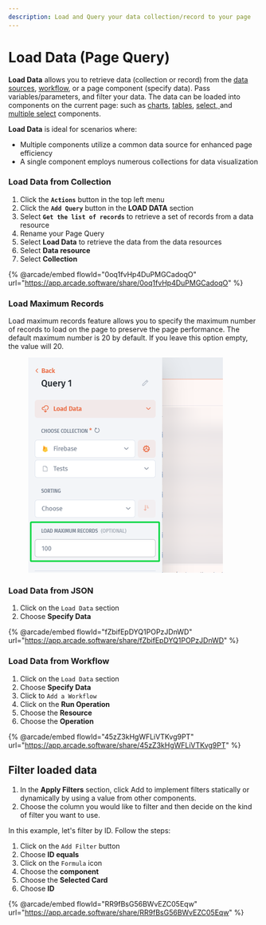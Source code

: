 ```yaml
---
description: Load and Query your data collection/record to your page
---
```


# Load Data (Page Query)

**Load Data** allows you to retrieve data (collection or record) from the [data sources](../../integrations/), [workflow](../../workflow/), or a page component (specify data). Pass variables/parameters, and filter your data. The data can be loaded into components on the current page: such as [charts](https://docs.jetadmin.io/user-guide/design-and-structure/components/charts), [tables](https://docs.jetadmin.io/user-guide/design-and-structure/components/lists/table), [select, ](../components/form/select.md)and [multiple select](../components/form/multiple-select.md) components.&#x20;

**Load Data** is ideal for scenarios where:

* Multiple components utilize a common data source for enhanced page efficiency
* A single component employs numerous collections for data visualization

### Load Data from Collection

1. Click the **`Actions`** button in the top left menu
2. Click the **`Add Query`** button in the **LOAD DATA** section
3. Select **`Get the list of records`** to retrieve a set of records from a data resource
4. Rename your Page Query
5. Select **Load Data** to retrieve the data from the data resources
6. Select **Data resource**
7. Select **Collection**

{% @arcade/embed flowId="0oq1fvHp4DuPMGCadoqO" url="https://app.arcade.software/share/0oq1fvHp4DuPMGCadoqO" %}

### Load Maximum Records

Load maximum records feature allows you to specify the maximum number of records to load on the page to preserve the page performance. The default maximum number is 20 by default. If you leave this option empty, the value will 20.

<div align="left">

<figure><img src="../../../.gitbook/assets/image.png" alt=""><figcaption></figcaption></figure>

</div>

### **Load Data from JSON**

1. Click on the `Load Data` section
2. Choose **Specify Data**

{% @arcade/embed flowId="fZbifEpDYQ1POPzJDnWD" url="https://app.arcade.software/share/fZbifEpDYQ1POPzJDnWD" %}

### **Load Data from Workflow**

1. Click on the `Load Data` section
2. Choose **Specify Data**
3. Click to `Add a Workflow`
4. Click on the **Run Operation**
5. Choose the **Resource**
6. Choose the **Operation**

{% @arcade/embed flowId="45zZ3kHgWFLiVTKvg9PT" url="https://app.arcade.software/share/45zZ3kHgWFLiVTKvg9PT" %}

## Filter loaded data

1. In the **Apply Filters** section, click Add to implement filters statically or dynamically by using a value from other components.&#x20;
2. Choose the column you would like to filter and then decide on the kind of filter you want to use.

In this example, let's filter by ID. Follow the steps:

1. Click on the `Add Filter` button
2. Choose **ID equals**
3. Click on the `Formula` icon
4. Choose the **component**
5. Choose the **Selected Card**
6. Choose **ID**

{% @arcade/embed flowId="RR9fBsG56BWvEZC05Eqw" url="https://app.arcade.software/share/RR9fBsG56BWvEZC05Eqw" %}

